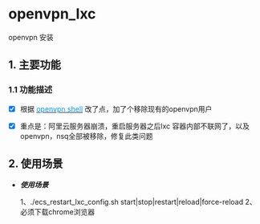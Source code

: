# openvpn_lxc
openvpn 安装 

## 1. 主要功能

### 1.1 功能描述

- [x] 根据 [<font color=#0099ff>openvpn shell</font>](https://github.com/Nyr/openvpn-install) 改了点，加了个移除现有的openvpn用户
- [x] 重点是：阿里云服务器崩溃，重启服务器之后lxc 容器内部不联网了，以及openvpn，nsq全部被移除，修复此类问题


## 2. 使用场景

- ***使用场景***

    1、./ecs_restart_lxc_config.sh start|stop|restart|reload|force-reload
    2、必须下载chrome浏览器
